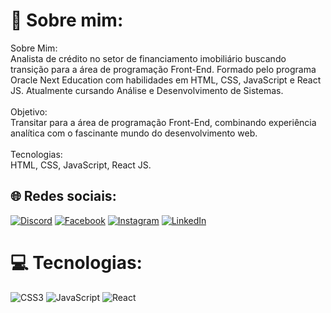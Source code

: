 # 🦊 Sobre mim:
Sobre Mim:<br>Analista de crédito no setor de financiamento imobiliário buscando transição para a área de programação Front-End. Formado pelo programa Oracle Next Education com habilidades em HTML, CSS, JavaScript e React JS. Atualmente cursando Análise e Desenvolvimento de Sistemas.<br><br>Objetivo:<br>Transitar para a área de programação Front-End, combinando experiência analítica com o fascinante mundo do desenvolvimento web.<br><br>Tecnologias:<br>HTML, CSS, JavaScript, React JS.


## 🌐 Redes sociais:
[![Discord](https://img.shields.io/badge/Discord-%237289DA.svg?logo=discord&logoColor=white)](https://discord.gg/Belotto#0844) [![Facebook](https://img.shields.io/badge/Facebook-%231877F2.svg?logo=Facebook&logoColor=white)](https://www.facebook.com/belottofelipe/) [![Instagram](https://img.shields.io/badge/Instagram-%23E4405F.svg?logo=Instagram&logoColor=white)](https://instagram.com/belottofelipe) [![LinkedIn](https://img.shields.io/badge/LinkedIn-%230077B5.svg?logo=linkedin&logoColor=white)](https://www.linkedin.com/in/felipe-belotto-a34738185/)
 

# 💻  Tecnologias:

 ![CSS3](https://img.shields.io/badge/css3-%231572B6.svg?style=for-the-badge&logo=css3&logoColor=white)
 ![JavaScript](https://img.shields.io/badge/javascript-%23323330.svg?style=for-the-badge&logo=javascript&logoColor=%23F7DF1E)
![React](https://img.shields.io/badge/react-%2320232a.svg?style=for-the-badge&logo=react&logoColor=%2361DAFB) 
